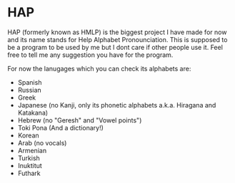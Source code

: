 # HAP

HAP (formerly known as HMLP) is the biggest project I have made for now and its name stands for Help Alphabet Pronounciation. This is supposed to be a program to be used by me but I dont care if other people use it. Feel free to tell me any suggestion you have for the program.

For now the lanugages which you can check its alphabets are:
* Spanish
* Russian
* Greek
* Japanese (no Kanji, only its phonetic alphabets a.k.a. Hiragana and Katakana)
* Hebrew (no "Geresh" and "Vowel points")
* Toki Pona (And a dictionary!)
* Korean
* Arab (no vocals)
* Armenian
* Turkish
* Inuktitut
* Futhark
